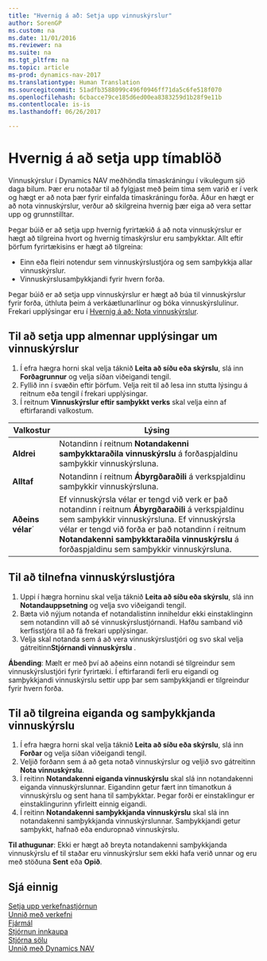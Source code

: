 ```yaml
---
title: "Hvernig á að: Setja upp vinnuskýrslur"
author: SorenGP
ms.custom: na
ms.date: 11/01/2016
ms.reviewer: na
ms.suite: na
ms.tgt_pltfrm: na
ms.topic: article
ms-prod: dynamics-nav-2017
ms.translationtype: Human Translation
ms.sourcegitcommit: 51adfb3588099c496f0946ff71da5c6fe518f070
ms.openlocfilehash: 6cbacce79ce185d6ed00ea8383259d1b28f9e11b
ms.contentlocale: is-is
ms.lasthandoff: 06/26/2017

---
```


# <a name="how-to-set-up-time-sheets"></a>Hvernig á að setja upp tímablöð
Vinnuskýrslur í Dynamics NAV meðhöndla tímaskráningu í vikulegum sjö daga bilum. Þær eru notaðar til að fylgjast með þeim tíma sem varið er í verk og hægt er að nota þær fyrir einfalda tímaskráningu forða. Áður en hægt er að nota vinnuskýrslur, verður að skilgreina hvernig þær eiga að vera settar upp og grunnstilltar.

Þegar búið er að setja upp hvernig fyrirtækið á að nota vinnuskýrslur er hægt að tilgreina hvort og hvernig tímaskýrslur eru samþykktar. Allt eftir þörfum fyrirtækisins er hægt að tilgreina:

- Einn eða fleiri notendur sem vinnuskýrslustjóra og sem samþykkja allar vinnuskýrslur.
- Vinnuskýrslusamþykkjandi fyrir hvern forða.

Þegar búið er að setja upp vinnuskýrslur er hægt að búa til vinnuskýrslur fyrir forða, úthluta þeim á verkáætlunarlínur og bóka vinnuskýrslulínur. Frekari upplýsingar eru í [Hvernig á að: Nota vinnuskýrslur](projects-how-use-time-sheets.md).

## <a name="to-set-up-general-information-for-time-sheets"></a>Til að setja upp almennar upplýsingar um vinnuskýrslur  

1. Í efra hægra horni skal velja táknið **Leita að síðu eða skýrslu**, slá inn **Forðagrunnur** og velja síðan viðeigandi tengil.  
2. Fyllið inn í svæðin eftir þörfum. Velja reit til að lesa inn stutta lýsingu á reitnum eða tengil í frekari upplýsingar.
3. Í reitnum **Vinnuskýrslur eftir samþykkt verks** skal velja einn af eftirfarandi valkostum.

|Valkostur |Lýsing|
|---|---|
|**Aldrei**|Notandinn í reitnum **Notandakenni samþykktaraðila vinnuskýrslu** á forðaspjaldinu samþykkir vinnuskýrsluna.|
|**Alltaf**|Notandinn í reitnum **Ábyrgðaraðili** á verkspjaldinu samþykkir vinnuskýrsluna.|
|**Aðeins vélar**´|Ef vinnuskýrsla vélar er tengd við verk er það notandinn í reitnum **Ábyrgðaraðili** á verkspjaldinu sem samþykkir vinnuskýrsluna. Ef vinnuskýrsla vélar er tengd við forða er það notandinn í reitnum **Notandakenni samþykktaraðila vinnuskýrslu** á forðaspjaldinu sem samþykkir vinnuskýrsluna.

## <a name="to-assign-a-time-sheet-administrator"></a>Til að tilnefna vinnuskýrslustjóra  

1. Uppi í hægra horninu skal velja táknið **Leita að síðu eða skýrslu**, slá inn **Notandauppsetning** og velja svo viðeigandi tengil.  
2.  Bæta við nýjum notanda ef notandalistinn inniheldur ekki einstaklinginn sem notandinn vill að sé vinnuskýrslustjórnandi. Hafðu samband við kerfisstjóra til að fá frekari upplýsingar.  
3. Velja skal notanda sem á að vera vinnuskýrslustjóri og svo skal velja gátreitinn**Stjórnandi vinnuskýrslu** .  

**Ábending**: Mælt er með því að aðeins einn notandi sé tilgreindur sem vinnuskýrslustjóri fyrir fyrirtæki. Í eftirfarandi ferli eru eigandi og samþykkjandi vinnuskýrslu settir upp þar sem samþykkjandi er tilgreindur fyrir hvern forða.  

## <a name="to-assign-a-time-sheets-owner-and-approver"></a>Til að tilgreina eiganda og samþykkjanda vinnuskýrslu  

1. Í efra hægra horni skal velja táknið **Leita að síðu eða skýrslu**, slá inn **Forðar** og velja síðan viðeigandi tengil.
2. Veljið forðann sem á að geta notað vinnuskýrslur og veljið svo gátreitinn **Nota vinnuskýrslu**.  
3. Í reitinn **Notandakenni eiganda vinnuskýrslu** skal slá inn notandakenni eiganda vinnuskýrslunnar. Eigandinn getur fært inn tímanotkun á vinnuskýrslu og sent hana til samþykktar. Þegar forði er einstaklingur er einstaklingurinn yfirleitt einnig eigandi.  
4. Í reitinn **Notandakenni samþykkjanda vinnuskýrslu** skal slá inn notandakenni samþykkjanda vinnuskýrslunnar. Samþykkjandi getur samþykkt, hafnað eða enduropnað vinnuskýrslu.  

**Til athugunar**: Ekki er hægt að breyta notandakenni samþykkjanda vinnuskýrslu ef til staðar eru vinnuskýrslur sem ekki hafa verið unnar og eru með stöðuna **Sent** eða **Opið**.

## <a name="see-also"></a>Sjá einnig
[Setja upp verkefnastjórnun](projects-setup-projects.md)  
[Unnið með verkefni](projects-manage-projects.md)  
[Fjármál](finance-setup.md)  
[Stjórnun innkaupa](purchasing-manage-purchasing.md)         
[Stjórna sölu](sales-manage-sales.md)      
[Unnið með Dynamics NAV](ui-work-product.md)  

